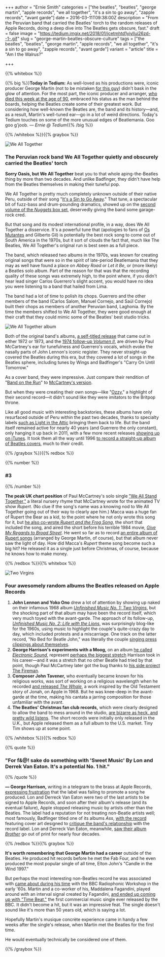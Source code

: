 +++
author = "Ernie Smith"
categories = ["the beatles", "beatles", "george martin", "apple records", "we all together", "it's a sin to go away", "zapple records", "avant garde"]
date = 2016-03-11T09:38:00Z
description = "From the Peruvian band that carried the Beatles' torch to the random releases of Apple Records, doing a deep dive into The Beatles gets obscure, fast."
draft = false
image = "https://tedium.imgix.net/2018/01/jcetmhtd1yiyllui26zd--1-.gif"
slug = "george-martin-beatles-obscure-culture"
tags = ["the beatles", "beatles", "george martin", "apple records", "we all together", "it's a sin to go away", "zapple records", "avant garde"]
variant = "article"
title = "Am I the Walrus?"

+++

{{% whitebox %}}

{{% big %}}**Today in Tedium:** As well-loved as his productions were, iconic producer George Martin (not to be mistaken [for this guy](http://grrm.livejournal.com/477607.html)) didn't bask in the glow of attention. For the most part, the iconic producer and arranger, [who died this week at the age of 90](http://www.rollingstone.com/music/news/beatles-producer-george-martin-dead-at-90-20160309), embraced his status as the man behind the boards, helping the Beatles create some of their greatest work. But considering how well-known the Beatles are, the band and its history—and, as a result, Martin's well-tuned ear—go in a lot of weird directions. Today's Tedium touches on some of the more unusual edges of Beatlemania. Goo goo g'joob. *— Ernie @ Tedium*{{% /big %}}

{{% /whitebox %}}{{% graybox %}}

![We All Together](https://tedium.imgix.net/2018/01/hftabv68cluzhpwonhcn.jpg)

### The Peruvian rock band We All Together quietly and obscurely carried the Beatles' torch

**Sorry Oasis, but We All Together** beat you to that whole aping-the-Beatles thing by more than two decades. And unlike Badfinger, they didn't have help from the Beatles themselves in making their tuneful pop.

We All Together is pretty much completely unknown outside of their native Peru, outside of their song "[It's a Sin to Go Away](https://www.youtube.com/watch?v=3CmxCTrvmkQ)." That tune, a spectacular bit of fuzz-bass and drum-pounding dramatics, showed up on the [second volume of the *Nuggets* box set](http://amzn.to/1pbYGKZ), deservedly giving the band some garage-rock cred.

But that song and its modest international profile, in a way, does We All Together a disservice. It's a powerful tune that (apologies to fans of [Os Mutantes](http://www.furious.com/perfect/osmutantes.html) and Gilberto Gil) is potentially the best rock song to come out of South America in the 1970s, but it sort of clouds the fact that, much like The Beatles, We All Together's original run is best seen as a full piece.

The band, which released two albums in the 1970s, was known for creating original songs that were so in the spirit of late-period Beatlemania that they may as well have found a place on *Abbey Road* or *Let it Be*, or (more likely) a Beatles solo album. Part of the reason for that was that the recording quality of these songs was extremely high, to the point where, if you didn't hear lead singer Carlos Guerrero's slight accent, you would have no idea you were listening to a band that hailed from Lima.

The band had a lot of time to polish its chops. Guerrero and the other members of the band (Carlos Salom, Manuel Cornejo, and Saúl Cornejo) built their chops as members of another Peruvian band, Laghonia. By the time the members shifted to We All Together, they were good enough at their craft that they could mimic some of the Beatles' best studio tricks.

![We All Together album](https://tedium.imgix.net/2018/01/itlkjqldp5pj5sbgoinn.jpg)

Both of the original band's albums, [a self-titled release](https://www.discogs.com/We-All-Together-We-All-Together/master/225368) that came out in either 1972 or 1973, and the [1974 follow-up *Volumen II*](https://www.discogs.com/We-All-Together-Volumen-II/master/522483), are driven by Paul McCartney's ear for tunefulness and Guerrero's vocals, which evoke the nasally parts of John Lennon's iconic register. They never straight-up covered the Beatles during this era, but they covered a lot of songs in the Beatles sphere, including tunes by Wings and Badfinger's "Carry On Until Tomorrow."

As a cover band, they were impressive. Just compare their rendition of "[Band on the Run](https://www.youtube.com/watch?v=VUUP506oPfY)" to [McCartney's version](https://www.youtube.com/watch?v=uc-7G2OSsBY). 

But when they were creating their own songs—like "[Ozzy](https://www.youtube.com/watch?v=zD8UsVR5RGc)," a highlight of their second record—it didn't sound like they were imitators to the Britpop throne.

Like all good music with interesting backstories, these albums have only resurfaced outside of Peru within the past two decades, thanks to specialty labels [such as Light in the Attic](http://lightintheattic.net/releases/1121-we-all-together) bringing them back to life. But the band itself remained active for nearly 40 years (and Guerrero the only constant), only hanging it up back in 2011, with a few more recent releases [showing up on iTunes](https://itunes.apple.com/us/artist/we-all-together/id322819975). It took them all the way until 1996 [to record a straight-up album of Beatles covers](https://itun.es/us/G1CzM), much to their credit.

{{% /graybox %}}{{% redbox %}}

{{% number %}}
### #3
{{% /number %}}

**The peak UK chart position** of Paul McCartney's solo single ["We All Stand Together,"](https://www.youtube.com/watch?v=gpevZ0-wUYQ) a literal nursery rhyme that McCartney wrote for the animated TV show *Rupert*. (No clue if the song's name was a knowing nod to We All Together going out of their way to clearly ape him.) Macca was a huge fan of Rupert the Bear as a kid, to the point where he not only wrote this song for it, but [he also co-wrote *Rupert and the Frog Song*](http://www.imdb.com/title/tt0261265/), the short that included the song, and aired the short before his terrible 1984 movie, [*Give My Regards to Broad Street*](http://amzn.to/21lqpVN). He went so far as to record [an entire album of Rupert songs](http://www.bootlegzone.com/album.php?name=pmrtb) (arranged by George Martin, of course), but that album never saw the light of day. How did Macca's *Rupert* theme song become such a big hit? He released it as a single just before Christmas, of course, because he knows how to make money.

{{% /redbox %}}{{% whitebox %}}

![Two Virgins](https://tedium.imgix.net/2018/01/sn1jkwy2jufgduukug1v.jpg)

### Four awesomely random albums the Beatles released on Apple Records

1. **John Lennon and Yoko Ono** drew a lot of attention by showing up naked on their infamous 1968 album [*Unfinished Music No. 1: Two Virgins*](http://www.allmusic.com/album/unfinished-music-no-1-two-virgins-mw0000019765), but the shocking part of that album may have been the record itself, which very much toyed with the avant-garde. The approach of its follow-up, [*Unfinished Music No. 2: Life with the Lions*](http://www.allmusic.com/album/unfinished-music-no-2-life-with-the-lions-mw0000593077), was surprisingly blog-like for the 1960s, using music to highlight the couple's quite-crazy day to day, which included protests and a miscarriage. One track on the latter record, "No Bed for Beatle John," was literally the couple [singing press clippings about themselves](http://www.metrolyrics.com/no-bed-for-beatle-john-lyrics-john-lennon.html).
2. **George Harrison's experiments with a Moog,** on an album [he called *Electronic Sound*](https://www.youtube.com/watch?v=BnkJAmVLVhM), represent [perhaps the biggest stretch](http://ultimateclassicrock.com/george-harrison-electronic-sound/) Harrison took in his career—and it was a stretch that no other Beatle had tried by that point, though Paul McCartney later got the bug thanks to [his side project The Fireman](http://www.allmusic.com/artist/the-fireman-mn0000069844). 
3. **Composer John Tavener,** who eventually became known for his religious works, was sort of working on a religious wavelength when he recorded [and released *The Whale*](https://www.youtube.com/watch?v=up6e_zKJcxU), a work inspired by the Old Testament story of Jonah, on Apple in 1968. But he was knee-deep in the avant-garde at the time, making his cantata a jarring composition for those unfamiliar with the avant.
4. **The Beatles' Christmas fan club records,** which were clearly designed to allow the band to mess around in the studio, [are bizarre as heck, and  pretty wild listens](https://www.youtube.com/watch?v=TFg4BWHEE_I). The short records were initially only released in the U.K., but Apple released them as a full album to the U.S. market. Tiny Tim shows up at some point.

{{% /whitebox %}}{{% redbox %}}

{{% quote %}}
### "For f&@! sake do something with 'Sweet Music' By Lon and Derrek Van Eaton. It's a potential No. 1 hit."
{{% /quote %}}

**— George Harrison,** writing in a telegram to the brass at Apple Records, [expressing frustration](http://www.imagineabetterworld.com/Imagine_a_Better_World/Beatles.html) that the label was failing to promote a song he produced. Lon and Derreck Van Eaton were two of the last artists to be signed to Apple Records, and soon after their album's release (and its eventual failure), Apple stopped releasing music by artists other than the Beatles. The label had a reputation for not treating non-Beatle artists well; most famously, Badfinger titled one of its albums *Ass*, [with the record](http://amzn.to/1pALcce) featuring cover art designed to [critique the band's relationship](http://www.badfingersite.com/history-of-badfinger/apple-records/) with the record label. Lon and Derreck Van Eaton, meanwhile, [saw their album *Brother*](http://amzn.to/1U68mDG) go out of print for nearly four decades.

{{% /redbox %}}{{% graybox %}}

**It's worth remembering that George Martin had a career** outside of the Beatles. He produced hit records before he met the Fab Four, and he even produced the most popular single of all time, Elton John's "Candle in the Wind 1997."

But perhaps the most interesting non-Beatles record he was associated with [came about during his time](http://blog.wfmu.org/freeform/2007/04/ray_cathode_aka.html) with the BBC Radiophonic Workshop in the early '60s. Martin and a co-worker of his, Maddalena Fagandini, played around with an interval signal created by Fagandini, [and ended up coming up with "Time Beat,"](https://www.youtube.com/watch?v=mhVYEgMrxOg) the first commercial music single ever released by the BBC. It didn't become a hit, but it was an impressive feat. The single doesn't sound like it's more than 50 years old, which is saying a lot.

Hopefully Martin's musique concrète experience came in handy a few weeks after the single's release, when Martin met the Beatles for the first time.

He would eventually technically be considered one of them.

{{% /graybox %}}